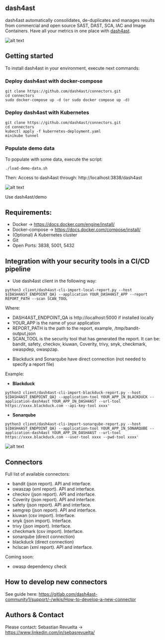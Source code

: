 ## dash4ast

dash4ast automatically consolidates, de-duplicates and manages results from commercial and open source SAST, DAST, SCA, IAC and Image Containers. Have all your metrics in one place with [dash4ast](www.dash4ast.com).

![alt text](https://securingsoftware.files.wordpress.com/2022/08/analytics.png)

## Getting started

To install dash4ast in your environment, execute next commands:

### Deploy dash4ast with docker-compose
```
git clone https://github.com/dash4ast/connectors.git
cd connectors
sudo docker-compose up -d (or sudo docker compose up -d)
```

### Deploy dash4ast with Kubernetes
```
git clone https://github.com/dash4ast/connectors.git
cd connectors
kubectl apply -f kubernetes-deployment.yaml
minikube tunnel
```

### Populate demo data
To populate with some data, execute the script:
```
./load-demo-data.sh
```

Then:
Access to dash4ast through: http://localhost:3838/dash4ast

![alt text](https://securingsoftware.files.wordpress.com/2022/08/login.png)

Use dash4ast/demo

## Requirements:

* Docker -> https://docs.docker.com/engine/install/
* Docker-compose -> https://docs.docker.com/compose/install/
* (Optional) A Kubernetes cluster
* Git
* Open Ports: 3838, 5001, 5432

## Integration with your security tools in a CI/CD pipeline

- Use dash4ast client in the following way:

```
python3 client/dash4ast-cli-import-local-report.py --host ${DASH4AST_ENDPOINT_QA} --application YOUR_DASH4AST_APP --report REPORT_PATH --scan SCAN_TOOL
```

Where:
* DASH4AST_ENDPOINT_QA is http://localhost:5000 if installed locally
* YOUR_APP is the name of your application
* REPORT_PATH is the path to the report, example, /tmp/bandit-output.json
* SCAN_TOOL is the security tool that has generated the report. It can be: bandit, safety, checkov, kiuwan, Coverity, trivy, snyk, checkmark, owaspdep, owaspzap.

- Blackduck and Sonarqube have direct connection (not needed to specify a report file)

Example:

* **Blackduck**

```
python3 client/dash4ast-cli-import-blackduck-report.py --host ${DASH4AST_ENDPOINT_QA} --application-tool YOUR_APP_IN_BLACKDUCK --application-dash4ast YOUR_APP_IN_DASH4AST --url-tool https://xxxx.blackduck.com --api-key-tool xxxx'
```

* **Sonarqube**
```
python3 client/dash4ast-cli-import-sonarqube-report.py --host ${DASH4AST_ENDPOINT_QA} --application-tool YOUR_APP_IN_SONARQUBE --application-dash4ast YOUR_APP_IN_DASH4AST --url-tool https://xxxx.blackduck.com --user-tool xxxx --pwd-tool xxxx'
```
![alt text](https://securingsoftware.files.wordpress.com/2022/08/connectors.png)

## Connectors

Full list of available connectors:
* bandit (json report). API and interface.
* owaszap (xml report). API and interface.
* checkov (json report). API and interface.
* Coverity (json report). API and interface.
* safety (json report). API and interface.
* semgrep (json report). API and interface.
* kiuwan (csv import). Interface.
* snyk (json import). Interface.
* trivy (json import). Interface.
* checkmark (csv import). Interface.
* sonarqube (direct connection)
* blackduck (direct connection)
* hclscan (xml report). API and interface.

Coming soon:
* owasp dependency check

## How to develop new connectors
See guide here:
https://gitlab.com/dash4ast-community1/support/-/wikis/How-to-develop-a-new-connector

## Authors & Contact

Please contact:
Sebastian Revuelta -> https://www.linkedin.com/in/sebasrevuelta/
